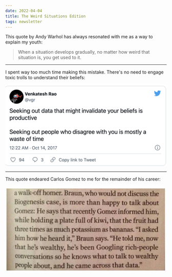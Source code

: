 ```yaml
---
date: 2022-04-04
title: The Weird Situations Edition
tags: newsletter
---
```


This quote by Andy Warhol has always resonated with me as a way to explain my youth:

> When a situation develops gradually, no matter how weird that situation is, you get used to it.

---

I spent way too much time making this mistake. There's no need to engage toxic trolls to understand their beliefs:

![rao.png](https://raw.githubusercontent.com/muneer78/muneer78.github.io/master/images/rao.png)

---

This quote endeared Carlos Gomez to me for the remainder of his career:

![gomez.jpg](https://raw.githubusercontent.com/muneer78/muneer78.github.io/master/images/gomez.jpg)
